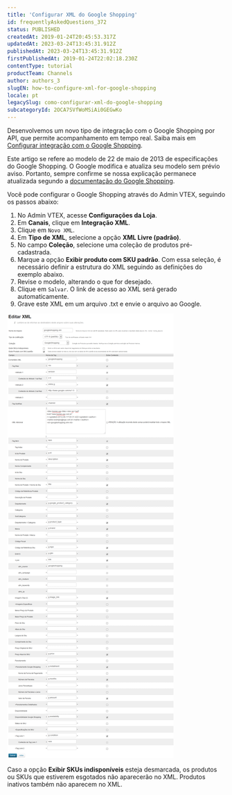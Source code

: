 ```yaml
---
title: 'Configurar XML do Google Shopping'
id: frequentlyAskedQuestions_372
status: PUBLISHED
createdAt: 2019-01-24T20:45:53.317Z
updatedAt: 2023-03-24T13:45:31.912Z
publishedAt: 2023-03-24T13:45:31.912Z
firstPublishedAt: 2019-01-24T22:02:18.230Z
contentType: tutorial
productTeam: Channels
author: authors_3
slugEN: how-to-configure-xml-for-google-shopping
locale: pt
legacySlug: como-configurar-xml-do-google-shopping
subcategoryId: 2OCA7SVfWoMSiAi0GEGwKo
---
```


<div class = "alert alert-info">
 <p>Desenvolvemos um novo tipo de integração com o Google Shopping por API, que permite acompanhamento em tempo real. Saiba mais em <a href="https://help.vtex.com/pt/tracks/configurar-integracao-com-o-google-shopping--25Sl7iOqq58PGfVfTAo8Xw">Configurar integração com o Google Shopping</a>.</p>
</div>

<div class = "alert alert-warning">
 <p>Este artigo se refere ao modelo de 22 de maio de 2013 de especificações do Google Shopping. O Google modifica e atualiza seu modelo sem prévio aviso. Portanto, sempre confirme se nossa explicação permanece atualizada segundo a <a href="https://support.google.com/merchants/answer/188494?hl=pt-BR">documentação do Google Shopping</a>.</p>
</div>

Você pode configurar o Google Shopping através do Admin VTEX, seguindo os passos abaixo:

1. No Admin VTEX, acesse **Configurações da Loja**.
2. Em **Canais**, clique em **Integração XML**.
3. Clique em `Novo XML`.
4. Em **Tipo de XML**, selecione a opção **XML Livre (padrão)**.
5. No campo **Coleção**, selecione uma coleção de produtos pré-cadastrada.
6. Marque a opção **Exibir produto com SKU padrão**.
  Com essa seleção, é necessário definir a estrutura do XML seguindo as definições do exemplo abaixo.
7. Revise o modelo, alterando o que for desejado.
8. Clique em `Salvar`.
  O link de acesso ao XML será gerado automaticamente.
9. Grave este XML em um arquivo .txt e envie o arquivo ao Google.

![](https://raw.githubusercontent.com/vtexdocs/help-center-content/refs/heads/main/docs/pt/tutorials/Catalog/XML%20integration/como-configurar-xml-do-google-shopping_1.png)

<div class = "alert alert-warning">
  <p>Caso a opção <strong>Exibir SKUs indisponíveis</strong> esteja desmarcada, os produtos ou SKUs que estiverem esgotados não aparecerão no XML. Produtos inativos também não aparecem no XML.</p>
</div>
